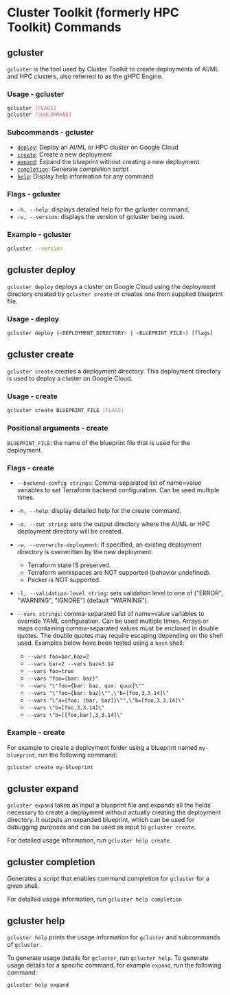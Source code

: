 # Cluster Toolkit (formerly HPC Toolkit) Commands

## gcluster

`gcluster` is the tool used by Cluster Toolkit to create deployments of AI/ML and HPC
clusters, also referred to as the gHPC Engine.

### Usage - gcluster

```bash
gcluster [FLAGS]
gcluster [SUBCOMMAND]
```

### Subcommands - gcluster

* [`deploy`](#gcluster-deploy): Deploy an AI/ML or HPC cluster on Google Cloud
* [`create`](#gcluster-create): Create a new deployment
* [`expand`](#gcluster-expand): Expand the blueprint without creating a new deployment
* [`completion`](#gcluster-completion): Generate completion script
* [`help`](#gcluster-help): Display help information for any command

### Flags - gcluster

* `-h, --help`: displays detailed help for the gcluster command.
* `-v, --version`: displays the version of gcluster being used.

### Example - gcluster

```bash
gcluster --version
```

## gcluster deploy

`gcluster deploy` deploys a cluster on Google Cloud using the deployment directory created by `gcluster create` or creates one from supplied blueprint file.

### Usage - deploy

```bash
gcluster deploy (<DEPLOYMENT_DIRECTORY> | <BLUEPRINT_FILE>) [flags]
```

## gcluster create

`gcluster create` creates a deployment directory. This deployment directory is used to deploy a cluster on Google Cloud.

### Usage - create

```sh
gcluster create BLUEPRINT_FILE [FLAGS]
```

### Positional arguments - create

`BLUEPRINT_FILE`: the name of the blueprint file that is used for the deployment.

### Flags - create

* `--backend-config strings`: Comma-separated list of name=value variables to set Terraform backend configuration. Can be used multiple times.
* `-h, --help`: display detailed help for the create command.
* `-o, --out string`: sets the output directory where the AI/ML or HPC deployment directory will be created.
* `-w, --overwrite-deployment`: If specified, an existing deployment directory is overwritten by the new deployment.

  * Terraform state IS preserved.
  * Terraform workspaces are NOT supported (behavior undefined).
  * Packer is NOT supported.

* `-l, --validation-level string`: sets validation level to one of ("ERROR", "WARNING", "IGNORE") (default "WARNING").
* `--vars strings`: comma-separated list of name=value variables to override YAML configuration. Can be used multiple times. Arrays or maps containing comma-separated values must be enclosed in double quotes. The double quotes may require escaping depending on the shell used. Examples below have been tested using a `bash` shell:

  * `--vars foo=bar,baz=2`
  * `--vars bar=2 --vars baz=3.14`
  * `--vars foo=true`
  * `--vars "foo={bar: baz}"`
  * `--vars "\"foo={bar: baz, qux: quux}\""`
  * `--vars "\"foo={bar: baz}\"",\"b=[foo,3,3.14]\"`
  * `--vars "\"a={foo: [bar, baz]}\"",\"b=[foo,3,3.14]\"`
  * `--vars \"b=[foo,3,3.14]\"`
  * `--vars \"b=[[foo,bar],3,3.14]\"`

### Example - create

For example to create a deployment folder using a blueprint named `my-blueprint`,
run the following command:

```bash
gcluster create my-blueprint
```

## gcluster expand

`gcluster expand` takes as input a blueprint file and expands all the fields
necessary to create a deployment without actually creating the deployment
directory. It outputs an expanded blueprint, which can be used for debugging
purposes and can be used as input to `gcluster create`.

For detailed usage information, run `gcluster help create`.

## gcluster completion
Generates a script that enables command completion for `gcluster` for a given shell.

For detailed usage information, run `gcluster help completion`

## gcluster help
`gcluster help` prints the usage information for `gcluster` and subcommands of `gcluster`.

To generate usage details for `gcluster`, run `gcluster help`. To generate usage
details for a specific command, for example `expand`, run the following command:

```bash
gcluster help expand
```
